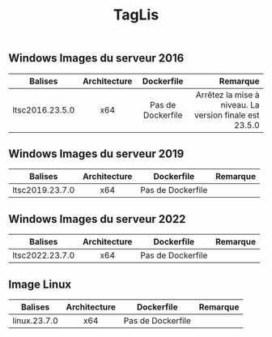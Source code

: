 ﻿---
title: TagLis
second_title: Aspose.Cells Cloud Documen
type: docs
url: /fr/docker/tag-list/
description: Plates-formes prises en charge
weight: 30
---
##  Windows Images du serveur 2016 ##

Balises | Architecture | Dockerfile | Remarque
---|:--:|:--:|---:
ltsc2016.23.5.0 | x64 | Pas de Dockerfile | Arrêtez la mise à niveau. La version finale est 23.5.0


##  Windows Images du serveur 2019 ##

Balises | Architecture | Dockerfile | Remarque
---|:--:|:--:|---:
ltsc2019.23.7.0 | x64 | Pas de Dockerfile |

##  Windows Images du serveur 2022 ##

Balises | Architecture | Dockerfile | Remarque
---|:--:|:--:|---:
 ltsc2022.23.7.0 | x64 | Pas de Dockerfile |

##  Image Linux ##

Balises | Architecture | Dockerfile | Remarque
---|:--:|:--:|---:
linux.23.7.0 | x64 | Pas de Dockerfile |
